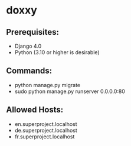 # doxxy

## Prerequisites:
* Django 4.0
* Python (3.10 or higher is desirable)

## Commands:
* python manage.py migrate
* sudo python manage.py runserver 0.0.0.0:80

## Allowed Hosts:
* en.superproject.localhost
* de.superproject.localhost
* fr.superproject.localhost

